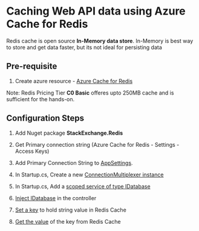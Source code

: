 # Caching Web API data using Azure Cache for Redis
Redis cache is open source **In-Memory data store**. 
In-Memory is best way to store and get data faster, but its not ideal for persisting data

## Pre-requisite
1. Create azure resource - [Azure Cache for Redis](https://docs.microsoft.com/en-us/azure/azure-cache-for-redis/cache-dotnet-core-quickstart)

Note: Redis Pricing Tier **C0 Basic** offeres upto 250MB cache and is sufficient for the hands-on.

## Configuration Steps
1. Add Nuget package **StackExchange.Redis**

2. Get Primary connection string (Azure Cache for Redis - Settings - Access Keys)

3. Add Primary Connection String to [AppSettings](https://github.com/nidhisht/AzureSamples/blob/10500dc79297729a77002f02211c05e15fa804b7/csharp_dotnetcore/08.webapi-redis/appsettings.Development.json#L11).

4. In Startup.cs, Create a new [ConnectionMultiplexer instance](https://github.com/nidhisht/AzureSamples/blob/67ca70e2188cf7d929f415a406ad863cf6ed1bcb/csharp_dotnetcore/08.webapi-redis/Startup.cs#L24)

5. In Startup.cs, Add a [scoped service of type IDatabase](https://github.com/nidhisht/AzureSamples/blob/67ca70e2188cf7d929f415a406ad863cf6ed1bcb/csharp_dotnetcore/08.webapi-redis/Startup.cs#L25)

6. [Inject IDatabase](https://github.com/nidhisht/AzureSamples/blob/67ca70e2188cf7d929f415a406ad863cf6ed1bcb/csharp_dotnetcore/08.webapi-redis/Controllers/CacheController.cs#L12) in the controller

7. [Set a key](https://github.com/nidhisht/AzureSamples/blob/67ca70e2188cf7d929f415a406ad863cf6ed1bcb/csharp_dotnetcore/08.webapi-redis/Controllers/CacheController.cs#L30) to hold string value in Redis Cache

8. [Get the value](https://github.com/nidhisht/AzureSamples/blob/67ca70e2188cf7d929f415a406ad863cf6ed1bcb/csharp_dotnetcore/08.webapi-redis/Controllers/CacheController.cs#L21) of the key from Redis Cache
